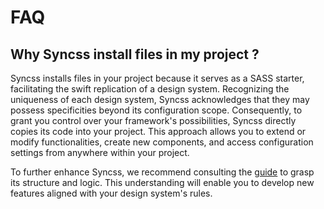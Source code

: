 # FAQ

## Why Syncss install files in my project ?

Syncss installs files in your project because it serves as a SASS starter, facilitating the swift replication of a design system. Recognizing the uniqueness of each design system, Syncss acknowledges that they may possess specificities beyond its configuration scope. Consequently, to grant you control over your framework's possibilities, Syncss directly copies its code into your project. This approach allows you to extend or modify functionalities, create new components, and access configuration settings from anywhere within your project.

To further enhance Syncss, we recommend consulting the [guide](/guide/) to grasp its structure and logic. This understanding will enable you to develop new features aligned with your design system's rules.
